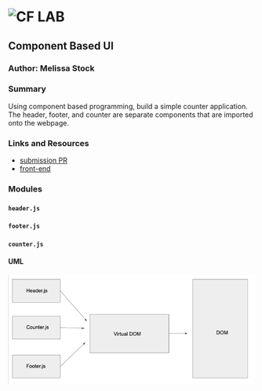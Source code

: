 ![CF](http://i.imgur.com/7v5ASc8.png) LAB
=================================================

## Component Based UI

### Author: Melissa Stock

### Summary
Using component based programming, build a simple counter application. The header, footer, and counter are separate components that are imported onto the webpage. 

### Links and Resources
* [submission PR](https://github.com/MeStock/component-based-UI/pull/1)
* [front-end](https://codesandbox.io/s/class-26-2qvxm)

### Modules
#### `header.js`
#### `footer.js`
#### `counter.js`


#### UML
![Component Based UI UML](assests/component-based.png)
